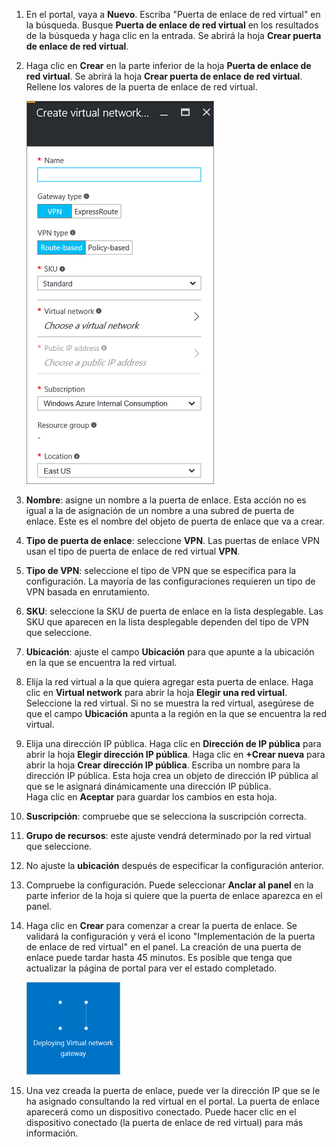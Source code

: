 1. En el portal, vaya a **Nuevo**. Escriba "Puerta de enlace de red virtual" en la búsqueda. Busque **Puerta de enlace de red virtual** en los resultados de la búsqueda y haga clic en la entrada. Se abrirá la hoja **Crear puerta de enlace de red virtual**.
2. Haga clic en **Crear** en la parte inferior de la hoja **Puerta de enlace de red virtual**. Se abrirá la hoja **Crear puerta de enlace de red virtual**. Rellene los valores de la puerta de enlace de red virtual.
   
    ![Campos de la hoja Crear puerta de enlace de red virtual](./media/vpn-gateway-add-gw-rm-portal-include/createvnetgw300.png "Create virtual network gateway blade fields")
3. **Nombre**: asigne un nombre a la puerta de enlace. Esta acción no es igual a la de asignación de un nombre a una subred de puerta de enlace. Este es el nombre del objeto de puerta de enlace que va a crear.
4. **Tipo de puerta de enlace**: seleccione **VPN**. Las puertas de enlace VPN usan el tipo de puerta de enlace de red virtual **VPN**. 
5. **Tipo de VPN**: seleccione el tipo de VPN que se especifica para la configuración. La mayoría de las configuraciones requieren un tipo de VPN basada en enrutamiento.
6. **SKU**: seleccione la SKU de puerta de enlace en la lista desplegable. Las SKU que aparecen en la lista desplegable dependen del tipo de VPN que seleccione.
7. **Ubicación**: ajuste el campo **Ubicación** para que apunte a la ubicación en la que se encuentra la red virtual.
8. Elija la red virtual a la que quiera agregar esta puerta de enlace. Haga clic en **Virtual network** para abrir la hoja **Elegir una red virtual**. Seleccione la red virtual. Si no se muestra la red virtual, asegúrese de que el campo **Ubicación** apunta a la región en la que se encuentra la red virtual.
9. Elija una dirección IP pública. Haga clic en **Dirección de IP pública** para abrir la hoja **Elegir dirección IP pública**. Haga clic en **+Crear nueva** para abrir la hoja **Crear dirección IP pública**. Escriba un nombre para la dirección IP pública. Esta hoja crea un objeto de dirección IP pública al que se le asignará dinámicamente una dirección IP pública.<br>Haga clic en **Aceptar** para guardar los cambios en esta hoja.
10. **Suscripción**: compruebe que se selecciona la suscripción correcta.
11. **Grupo de recursos**: este ajuste vendrá determinado por la red virtual que seleccione. 
12. No ajuste la **ubicación** después de especificar la configuración anterior.
13. Compruebe la configuración. Puede seleccionar **Anclar al panel** en la parte inferior de la hoja si quiere que la puerta de enlace aparezca en el panel.
14. Haga clic en **Crear** para comenzar a crear la puerta de enlace. Se validará la configuración y verá el icono "Implementación de la puerta de enlace de red virtual" en el panel. La creación de una puerta de enlace puede tardar hasta 45 minutos. Es posible que tenga que actualizar la página de portal para ver el estado completado.
    
    ![Implementación de puerta de enlace de red virtual](./media/vpn-gateway-add-gw-rm-portal-include/deployvnetgw150.png "Deploying Virtual network gateway")
15. Una vez creada la puerta de enlace, puede ver la dirección IP que se le ha asignado consultando la red virtual en el portal. La puerta de enlace aparecerá como un dispositivo conectado. Puede hacer clic en el dispositivo conectado (la puerta de enlace de red virtual) para más información.



<!--HONumber=Nov16_HO2-->


